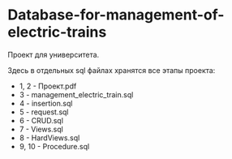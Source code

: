 # Database-for-management-of-electric-trains
Проект для университета.

Здесь в отдельных sql файлах хранятся все этапы проекта:
* 1, 2 - Проект.pdf
* 3 - management_electric_train.sql
* 4 - insertion.sql
* 5 - request.sql
* 6 - CRUD.sql
* 7 - Views.sql
* 8 - HardViews.sql
* 9, 10 - Procedure.sql 
